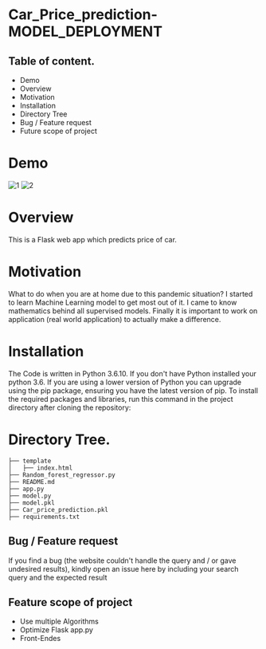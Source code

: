 # Car_Price_prediction-MODEL_DEPLOYMENT

## Table of content.
- Demo
- Overview
- Motivation
- Installation
- Directory Tree
- Bug / Feature request
- Future scope of project

# Demo

![1](https://user-images.githubusercontent.com/91773268/190064969-4127e568-9503-47c4-a025-f303be9bd9b1.jpg)
![2](https://user-images.githubusercontent.com/91773268/190064988-9d425802-019f-4ba8-9917-a203d09e8640.jpg)

# Overview
This is a Flask web app which predicts price of car.

# Motivation
What to do when you are at home due to this pandemic situation? I started to learn Machine Learning model to get most out of it. I came to know mathematics behind all supervised models. Finally it is important to work on application (real world application) to actually make a difference.

# Installation
The Code is written in Python 3.6.10. If you don't have Python installed your python 3.6. If you are using a lower version of Python you can upgrade using the pip package, ensuring you have the latest version of pip. To install the required packages and libraries, run this command in the project directory after cloning the repository:

# Directory Tree.
```
├── template
│   ├── index.html
├── Random_forest_regressor.py
├── README.md
├── app.py
├── model.py
├── model.pkl
├── Car_price_prediction.pkl
├── requirements.txt
```

## Bug / Feature request
If you find a bug (the website couldn't handle the query and / or gave undesired results), kindly open an issue here by including your search query and the expected result

## Feature scope of project
- Use multiple Algorithms
- Optimize Flask app.py
- Front-Endes

